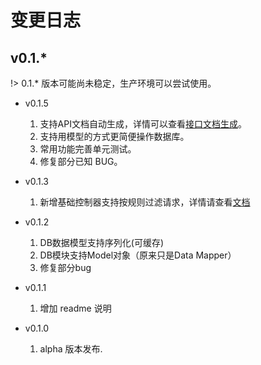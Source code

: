 # 变更日志
## v0.1.*

!> 0.1.* 版本可能尚未稳定，生产环境可以尝试使用。

 - v0.1.5
    1. 支持API文档自动生成，详情可以查看[接口文档生成](/docs.md)。
    1. 支持用模型的方式更简便操作数据库。
    1. 常用功能完善单元测试。
    1. 修复部分已知 BUG。

 - v0.1.3
    1. 新增基础控制器支持按规则过滤请求，详情请查看[文档](/route_controller.md)

 - v0.1.2
    1. DB数据模型支持序列化(可缓存)
    1. DB模块支持Model对象（原来只是Data Mapper）
    2. 修复部分bug


 - v0.1.1
    1. 增加 readme 说明

 - v0.1.0
    1. alpha 版本发布.

